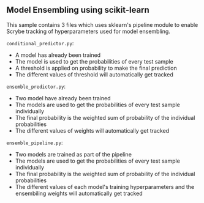 **Model Ensembling using scikit-learn**
-
This sample contains 3 files which uses sklearn's pipeline module to enable Scrybe tracking of hyperparameters used for model ensembling.

`conditional_predictor.py`:
 * A model has already been trained
 * The model is used to get the probabilities of every test sample
 * A threshold is applied on probability to make the final prediction
 * The different values of threshold will automatically get tracked
   
`ensemble_predictor.py`:
 * Two model have already been trained
 * The models are used to get the probabilities of every test sample individually
 * The final probability is the weighted sum of probability of the individual probabilities
 * The different values of weights will automatically get tracked
 
`ensemble_pipeline.py`:
 * Two models are trained as part of the pipeline
 * The models are used to get the probabilities of every test sample individually
 * The final probability is the weighted sum of probability of the individual probabilities
 * The different values of each model's training hyperparameters and the ensembiling weights will automatically get tracked